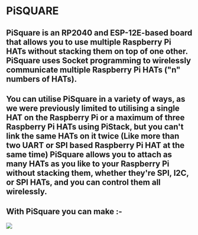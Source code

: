 # PiSQUARE

## PiSquare is an RP2040 and ESP-12E-based board that allows you to use multiple Raspberry Pi HATs without stacking them on top of one other. PiSquare uses Socket programming to wirelessly communicate multiple Raspberry Pi HATs ("n" numbers of HATs).

## You can utilise PiSquare in a variety of ways, as we were previously limited to utilising a single HAT on the Raspberry Pi or a maximum of three Raspberry Pi HATs using PiStack, but you can't link the same HATs on it twice (Like more than two UART or SPI based Raspberry Pi HAT at the same time) PiSquare allows you to attach as many HATs as you like to your Raspberry Pi without stacking them, whether they're SPI, I2C, or SPI HATs, and you can control them all wirelessly.

## With PiSquare you can make :-
<img src = "https://github.com/sbcshop/PiSquare/blob/main/images/gif1.gif" />
